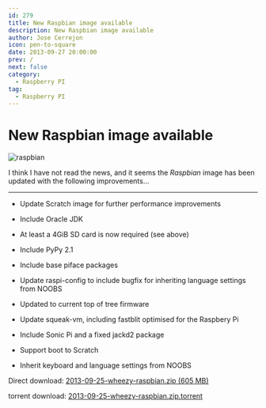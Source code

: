 ```yaml
---
id: 279
title: New Raspbian image available
description: New Raspbian image available
author: Jose Cerrejon
icon: pen-to-square
date: 2013-09-27 20:00:00
prev: /
next: false
category:
  - Raspberry PI
tag:
  - Raspberry PI
---
```


# New Raspbian image available

![raspbian](/images/raspbian.jpg)

I think I have not read the news, and it seems the *Raspbian* image has been updated with the following improvements...

- - -
* Update Scratch image for further performance improvements

* Include Oracle JDK

* At least a 4GiB SD card is now required (see above)

* Include PyPy 2.1

* Include base piface packages

* Update raspi-config to include bugfix for inheriting language settings from NOOBS

* Updated to current top of tree firmware

* Update squeak-vm, including fastblit optimised for the Raspbery Pi

* Include Sonic Pi and a fixed jackd2 package

* Support boot to Scratch

* Inherit keyboard and language settings from NOOBS

Direct download: [2013-09-25-wheezy-raspbian.zip (605 MB)](http://downloads.raspberrypi.org/raspbian_latest)

torrent download: [2013-09-25-wheezy-raspbian.zip.torrent](http://downloads.raspberrypi.org/raspbian_latest.torrent)
